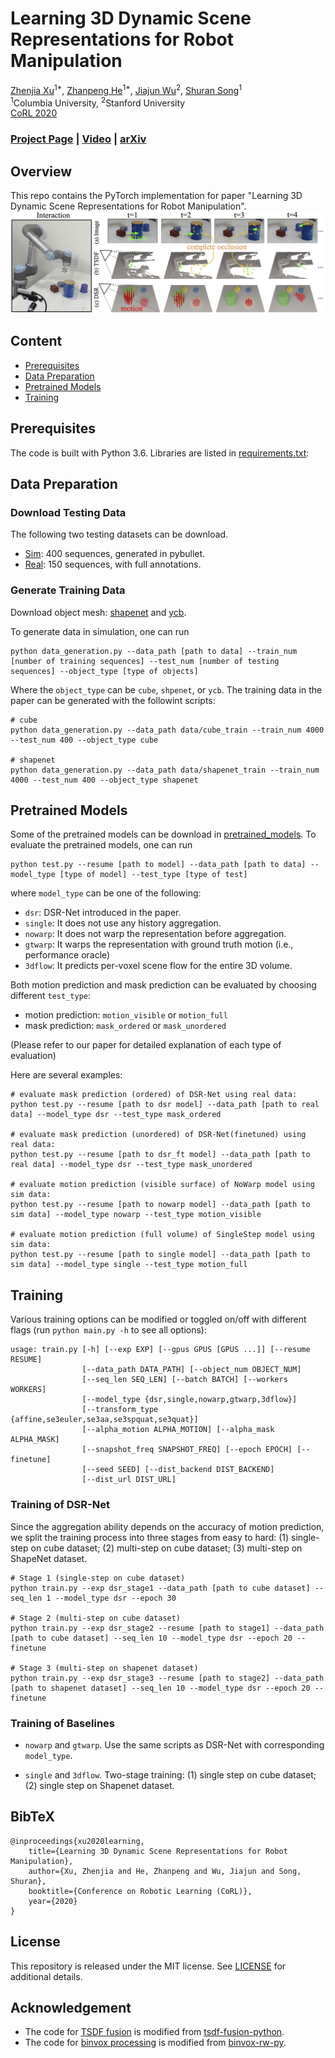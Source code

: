 # Learning 3D Dynamic Scene Representations for Robot Manipulation

[Zhenjia Xu](http://www.zhenjiaxu.com/)<sup>1\*</sup>,
[Zhanpeng He](https://zhanpenghe.github.io/)<sup>1\*</sup>,
[Jiajun Wu](https://jiajunwu.com/)<sup>2</sup>,
[Shuran Song](https://www.cs.columbia.edu/~shurans/)<sup>1</sup>
<br>
<sup>1</sup>Columbia University, <sup>2</sup>Stanford University
<br>
[CoRL 2020](https://www.robot-learning.org/)

### [Project Page](https://dsr-net.cs.columbia.edu/) | [Video](https://youtu.be/GQjYG3nQJ80) | [arXiv](https://arxiv.org/abs/2011.01968)

## Overview
This repo contains the PyTorch implementation for paper "Learning 3D Dynamic Scene Representations for Robot Manipulation".
![teaser](figures/teaser.jpg)

## Content

- [Prerequisites](#prerequisites)
- [Data Preparation](#data-preparation)
- [Pretrained Models](#pretrained-models)
- [Training](#training)

## Prerequisites

The code is built with Python 3.6. Libraries are listed in [requirements.txt](requirements.txt):

## Data Preparation

### Download Testing Data
The following two testing datasets can be download.
- [Sim](https://dsr-net.cs.columbia.edu/download/data/sim_test_data.zip): 400 sequences, generated in pybullet. 
- [Real](https://dsr-net.cs.columbia.edu/download/data/real_test_data.zip): 150 sequences, with full annotations.

### Generate Training Data
Download object mesh: [shapenet](https://dsr-net.cs.columbia.edu/download/object_models/shapenet.zip) and [ycb](https://dsr-net.cs.columbia.edu/download/object_models/ycb.zip).

To generate data in simulation, one can run
```
python data_generation.py --data_path [path to data] --train_num [number of training sequences] --test_num [number of testing sequences] --object_type [type of objects]
```
Where the `object_type` can be `cube`, `shpenet`, or `ycb`.
The training data in the paper can be generated with the followint scripts:
```
# cube
python data_generation.py --data_path data/cube_train --train_num 4000 --test_num 400 --object_type cube

# shapenet
python data_generation.py --data_path data/shapenet_train --train_num 4000 --test_num 400 --object_type shapenet
```

## Pretrained Models
Some of the pretrained models can be download in [pretrained_models](pretrained_models).
To evaluate the pretrained models, one can run
```
python test.py --resume [path to model] --data_path [path to data] --model_type [type of model] --test_type [type of test]
```
where `model_type` can be one of the following:
- `dsr`: DSR-Net introduced in the paper.
- `single`: It does not use any history aggregation.
- `nowarp`: It does not warp the representation before aggregation.
- `gtwarp`: It warps the representation with ground truth motion (i.e., performance oracle)
- `3dflow`: It predicts per-voxel scene flow for the entire 3D volume.

Both motion prediction and mask prediction can be evaluated by choosing different `test_type`:
- motion prediction: `motion_visible` or `motion_full`
- mask prediction: `mask_ordered` or `mask_unordered`

(Please refer to our paper for detailed explanation of each type of evaluation)

Here are several examples:
```
# evaluate mask prediction (ordered) of DSR-Net using real data:
python test.py --resume [path to dsr model] --data_path [path to real data] --model_type dsr --test_type mask_ordered

# evaluate mask prediction (unordered) of DSR-Net(finetuned) using real data:
python test.py --resume [path to dsr_ft model] --data_path [path to real data] --model_type dsr --test_type mask_unordered

# evaluate motion prediction (visible surface) of NoWarp model using sim data:
python test.py --resume [path to nowarp model] --data_path [path to sim data] --model_type nowarp --test_type motion_visible

# evaluate motion prediction (full volume) of SingleStep model using sim data:
python test.py --resume [path to single model] --data_path [path to sim data] --model_type single --test_type motion_full
```


## Training
Various training options can be modified or toggled on/off with different flags (run `python main.py -h` to see all options):
```
usage: train.py [-h] [--exp EXP] [--gpus GPUS [GPUS ...]] [--resume RESUME]
                [--data_path DATA_PATH] [--object_num OBJECT_NUM]
                [--seq_len SEQ_LEN] [--batch BATCH] [--workers WORKERS]
                [--model_type {dsr,single,nowarp,gtwarp,3dflow}]
                [--transform_type {affine,se3euler,se3aa,se3spquat,se3quat}]
                [--alpha_motion ALPHA_MOTION] [--alpha_mask ALPHA_MASK]
                [--snapshot_freq SNAPSHOT_FREQ] [--epoch EPOCH] [--finetune]
                [--seed SEED] [--dist_backend DIST_BACKEND]
                [--dist_url DIST_URL]
```
### Training of DSR-Net
Since the aggregation ability depends on the accuracy of motion prediction, we split the training process into three stages from easy to hard: (1) single-step on cube dataset; (2) multi-step on cube dataset; (3) multi-step on ShapeNet dataset. 
```
# Stage 1 (single-step on cube dataset)
python train.py --exp dsr_stage1 --data_path [path to cube dataset] --seq_len 1 --model_type dsr --epoch 30

# Stage 2 (multi-step on cube dataset)
python train.py --exp dsr_stage2 --resume [path to stage1] --data_path [path to cube dataset] --seq_len 10 --model_type dsr --epoch 20 --finetune

# Stage 3 (multi-step on shapenet dataset)
python train.py --exp dsr_stage3 --resume [path to stage2] --data_path [path to shapenet dataset] --seq_len 10 --model_type dsr --epoch 20 --finetune
```

### Training of Baselines
- `nowarp` and `gtwarp`. Use the same scripts as DSR-Net with corresponding `model_type`.

- `single` and `3dflow`. Two-stage training: (1) single step on cube dataset; (2) single step on Shapenet dataset.

## BibTeX
```
@inproceedings{xu2020learning,
    title={Learning 3D Dynamic Scene Representations for Robot Manipulation},
    author={Xu, Zhenjia and He, Zhanpeng and Wu, Jiajun and Song, Shuran},
    booktitle={Conference on Robotic Learning (CoRL)},
    year={2020}
}
```

## License

This repository is released under the MIT license. See [LICENSE](LICENSE) for additional details.


## Acknowledgement

- The code for [TSDF fusion](fusion.py) is modified from [tsdf-fusion-python](https://github.com/andyzeng/tsdf-fusion-python).
- The code for [binvox processing](binvox_utils.py) is modified from [binvox-rw-py](https://github.com/dimatura/binvox-rw-py).
